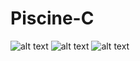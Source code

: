 # Piscine-C 

![alt text](https://screenshotscdn.firefoxusercontent.com/images/e29ed6e0-c982-4e72-95f4-32782c17a751.png) 
![alt text](https://screenshotscdn.firefoxusercontent.com/images/9ed29fcd-d6b8-45ff-b4b6-c181cb38c5f5.png) 
![alt text](https://screenshotscdn.firefoxusercontent.com/images/b72de0f0-c407-44d0-a3e5-5f46970f0ded.png) 
